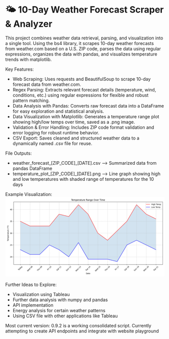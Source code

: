 # 🌤️ 10-Day Weather Forecast Scraper & Analyzer

This project combines weather data retrieval, parsing, and visualization into a single tool. Using the bs4 library, it scrapes 10-day weather forecasts from weather.com based on a U.S. ZIP code, parses the data using regular expressions, organizes the data with pandas, and visualizes temperature trends with matplotlib.

Key Features:

- Web Scraping: Uses requests and BeautifulSoup to scrape 10-day forecast data from weather.com.
- Regex Parsing: Extracts relevant forecast details (temperature, wind, conditions, etc.) using regular expressions for flexible and robust pattern matching.
- Data Analysis with Pandas: Converts raw forecast data into a DataFrame for easy exploration and statistical analysis.
- Data Visualization with Matplotlib: Generates a temperature range plot showing high/low temps over time, saved as a .png image.
- Validation & Error Handling: Includes ZIP code format validation and error logging for robust runtime behavior.
- CSV Export: Saves cleaned and structured weather data to a dynamically named .csv file for reuse.

File Outputs: 
- weather_forecast_[ZIP_CODE]_[DATE].csv --> Summarized data from pandas DataFrame
- temperature_plot_[ZIP_CODE]_[DATE].png --> Line graph showing high and low temperatures with shaded range of temperatures for the 10 days

Example Visualization: 
![Alt text](sampleweatherplot.png?raw=true "Sample Temperature")

Further Ideas to Explore: 
- Visualization using Tableau
- Further data analysis with numpy and pandas
- API implementation
- Energy analysis for certain weather patterns
- Using CSV file with other applications like Tableau


Most current version: 0.9.2 is a working consolidated script. Currently attempting to create API endpoints and integrate with website playground
